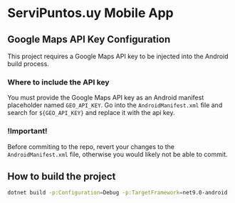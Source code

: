 # ServiPuntos.uy Mobile App

## Google Maps API Key Configuration

This project requires a Google Maps API key to be injected into the Android build process.

### Where to include the API key

You must provide the Google Maps API key as an Android manifest placeholder named `GEO_API_KEY`.
Go into the `AndroidManifest.xml` file and search for `${GEO_API_KEY}` and replace it with the api key.

### !Important!
Before commiting to the repo, revert your changes to the `AndroidManifest.xml` file, otherwise you would likely not be able to commit.


## How to build the project

```bash
dotnet build -p:Configuration=Debug -p:TargetFramework=net9.0-android
```